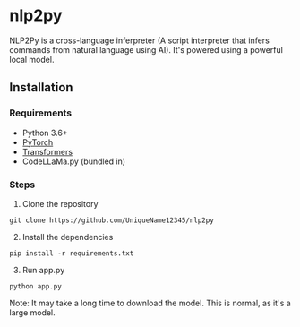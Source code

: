 # nlp2py
NLP2Py is a cross-language inferpreter (A script interpreter that infers commands from natural language using AI). It's powered using a powerful local model.

## Installation

### Requirements
* Python 3.6+
* [PyTorch](https://pytorch.org/)
* [Transformers](https://github.com/huggingface/transformers)
* CodeLLaMa.py (bundled in)

### Steps

1. Clone the repository
```
git clone https://github.com/UniqueName12345/nlp2py
```

2. Install the dependencies
```
pip install -r requirements.txt
```

3. Run app.py
```
python app.py
```
Note: It may take a long time to download the model. This is normal, as it's a large model.